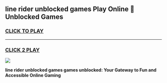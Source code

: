 
## line rider unblocked games Play Online 👋 Unblocked Games
<h3>
<a href="https://premium.freeplayer.one?title=line_rider_unblocked_games&ref=19F">CLICK TO PLAY</a></h3>
<hr>

<h3>
<a href="https://premium.freeplayer.one?title=line_rider_unblocked_games&ref=19F">CLICK 2 PLAY</a>
  
</h3>

<a href="https://premium.freeplayer.one?title=line_rider_unblocked_games&ref=19F"><img src="https://clearcache.store/games.png"></a>


**line rider unblocked games games unblocked: Your Gateway to Fun and Accessible Online Gaming**
